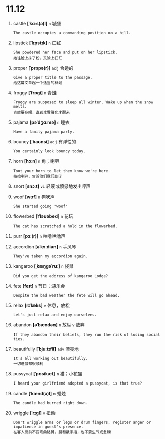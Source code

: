 # 11.12





1. castle **[ˈkɑːs(ə)l]** `n` 城堡
    ```
    The castle occupies a commanding position on a hill.
    
    ```

2. lipstick **[ˈlɪpstɪk]** `n` 口红
    ```
    She powdered her face and put on her lipstick.
    她往脸上抹了粉，又涂上口红
    ```

3. proper **[ˈprɒpə(r)]** `adj` 合适的
    ```
    Give a proper title to the passage.
    给这篇文章起一个适当的标题
    ```

4. froggy **[ˈfrɒɡi]** `n` 青蛙
    ```
    Froggy are supposed to sleep all winter. Wake up when the snow melts.
    青蛙要冬眠，直到冰雪融化才醒来
    ```

5. pajama **[pəˈdʒɑːmə]** `n` 睡衣
    ```
    Have a family pajama party.
    
    ```

6. bouncy **[ˈbaʊnsi]** `adj` 有弹性的
    ```
    You certainly look bouncy today.
    
    ```

7. horn **[hɔːn]** `n` 角；喇叭
    ```
    Toot your horn to let them know we're here.
    按按喇叭，告诉他们我们到了
    ```

8. snort **[snɔːt]** `vi` 轻蔑或愤怒地发出哼声

9. woof **[wʊf]** `n` 狗吠声
    ```
    She started going 'woof'
    
    ```

10. flowerbed **[ˈfləʊəbed]** `n` 花坛
    ```
    The cat has scratched a hold in the flowerbed.
    
    ```

11. purr **[pɜː(r)]** `n` 咕噜咕噜声

12. accordion **[əˈkɔːdiən]** `n` 手风琴
    ```
    They've taken my accordion again.
    
    ```

13. kangaroo **[ˌkæŋɡəˈruː]** `n` 袋鼠
    ```
    Did you get the address of kangaroo Lodge?
    
    ```

14. fete **[feɪt]** `n` 节日；游乐会
    ```
    Despite the bad weather the fete will go ahead.
    
    ```

15. relax **[rɪˈlæks]** `v` 休息，放松
    ```
    Let's just relax and enjoy ourselves.
    
    ```

16. abandon **[əˈbændən]** `n` 放纵 `v` 放弃
    ```
    If they abandon their beliefs, they run the risk of losing social ties.
    
    ```

17. beautifully **[ˈbjuːtɪfli]** `adv` 漂亮地
    ```
    It's all working out beautifully.
    一切进展都很顺利
    ```

18. pussycat **[ˈpʊsikæt]** `n` 猫；小花猫
    ```
    I heard your girlfriend adopted a pussycat, is that true?
    
    ```

19. candle **[ˈkænd(ə)l]** `n` 蜡烛
    ```
    The candle had burned right down.
    
    ```

20. wriggle **[ˈrɪɡl]** `v` 扭动
    ```
    Don't wriggle arms or legs or drum fingers, register anger or impatience in guest's presence.
    在客人面前不要弯曲胳膊，腿和敲手指，也不要生气或急躁
    ```
